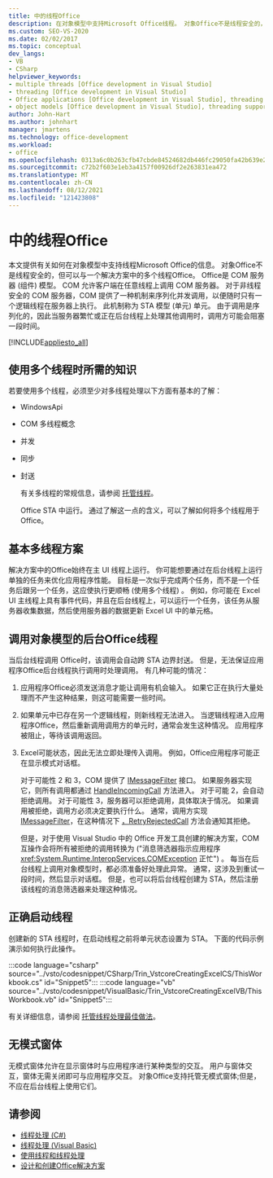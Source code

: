 ```yaml
---
title: 中的线程Office
description: 在对象模型中支持Microsoft Office线程。 对象Office不是线程安全的，但可以在一个解决方案中使用多个Office线程。
ms.custom: SEO-VS-2020
ms.date: 02/02/2017
ms.topic: conceptual
dev_langs:
- VB
- CSharp
helpviewer_keywords:
- multiple threads [Office development in Visual Studio]
- threading [Office development in Visual Studio]
- Office applications [Office development in Visual Studio], threading support
- object models [Office development in Visual Studio], threading support
author: John-Hart
ms.author: johnhart
manager: jmartens
ms.technology: office-development
ms.workload:
- office
ms.openlocfilehash: 0313a6c0b263cfb47cbde84524682db446fc29050fa42b639e2fed407d33b9ee
ms.sourcegitcommit: c72b2f603e1eb3a4157f00926df2e263831ea472
ms.translationtype: MT
ms.contentlocale: zh-CN
ms.lasthandoff: 08/12/2021
ms.locfileid: "121423808"
---
```

# <a name="threading-support-in-office"></a>中的线程Office
  本文提供有关如何在对象模型中支持线程Microsoft Office的信息。 对象Office不是线程安全的，但可以与一个解决方案中的多个线程Office。 Office是 COM 服务器 (组件) 模型。 COM 允许客户端在任意线程上调用 COM 服务器。 对于非线程安全的 COM 服务器，COM 提供了一种机制来序列化并发调用，以便随时只有一个逻辑线程在服务器上执行。 此机制称为 STA 模型 (单元) 单元。 由于调用是序列化的，因此当服务器繁忙或正在后台线程上处理其他调用时，调用方可能会阻塞一段时间。

 [!INCLUDE[appliesto_all](../vsto/includes/appliesto-all-md.md)]

## <a name="knowledge-required-when-using-multiple-threads"></a>使用多个线程时所需的知识
 若要使用多个线程，必须至少对多线程处理以下方面有基本的了解：

- WindowsApi

- COM 多线程概念

- 并发

- 同步

- 封送

  有关多线程的常规信息，请参阅 [托管线程](/dotnet/standard/threading/)。

  Office STA 中运行。 通过了解这一点的含义，可以了解如何将多个线程用于Office。

## <a name="basic-multithreading-scenario"></a>基本多线程方案
 解决方案中的Office始终在主 UI 线程上运行。 你可能想要通过在后台线程上运行单独的任务来优化应用程序性能。 目标是一次似乎完成两个任务，而不是一个任务后跟另一个任务，这应使执行更顺畅 (使用多个线程) 。 例如，你可能在 Excel UI 主线程上具有事件代码，并且在后台线程上，可以运行一个任务，该任务从服务器收集数据，然后使用服务器的数据更新 Excel UI 中的单元格。

## <a name="background-threads-that-call-into-the-office-object-model"></a>调用对象模型的后台Office线程
 当后台线程调用 Office时，该调用会自动跨 STA 边界封送。 但是，无法保证应用程序Office后台线程执行调用时处理调用。 有几种可能的情况：

1. 应用程序Office必须发送消息才能让调用有机会输入。 如果它正在执行大量处理而不产生这种结果，则这可能需要一些时间。

2. 如果单元中已存在另一个逻辑线程，则新线程无法进入。 当逻辑线程进入应用程序Office，然后重新调用调用方的单元时，通常会发生这种情况。 应用程序被阻止，等待该调用返回。

3. Excel可能状态，因此无法立即处理传入调用。 例如，Office应用程序可能正在显示模式对话框。

   对于可能性 2 和 3，COM 提供了 [IMessageFilter](/windows/desktop/api/objidl/nn-objidl-imessagefilter) 接口。 如果服务器实现它，则所有调用都通过 [HandleIncomingCall](/windows/desktop/api/objidl/nf-objidl-imessagefilter-handleincomingcall) 方法进入。 对于可能 2，会自动拒绝调用。 对于可能性 3，服务器可以拒绝调用，具体取决于情况。 如果调用被拒绝，调用方必须决定要执行什么。 通常，调用方实现 [IMessageFilter](/windows/desktop/api/objidl/nn-objidl-imessagefilter)，在这种情况下 [，RetryRejectedCall](/windows/desktop/api/objidl/nf-objidl-imessagefilter-retryrejectedcall) 方法会通知其拒绝。

   但是，对于使用 Visual Studio 中的 Office 开发工具创建的解决方案，COM 互操作会将所有被拒绝的调用转换为 ("消息筛选器指示应用程序 <xref:System.Runtime.InteropServices.COMException> 正忙") 。 每当在后台线程上调用对象模型时，都必须准备好处理此异常。 通常，这涉及到重试一段时间，然后显示对话框。 但是，也可以将后台线程创建为 STA，然后注册该线程的消息筛选器来处理这种情况。

## <a name="start-the-thread-correctly"></a>正确启动线程
 创建新的 STA 线程时，在启动线程之前将单元状态设置为 STA。 下面的代码示例演示如何执行此操作。

 :::code language="csharp" source="../vsto/codesnippet/CSharp/Trin_VstcoreCreatingExcelCS/ThisWorkbook.cs" id="Snippet5":::
 :::code language="vb" source="../vsto/codesnippet/VisualBasic/Trin_VstcoreCreatingExcelVB/ThisWorkbook.vb" id="Snippet5":::

 有关详细信息，请参阅 [托管线程处理最佳做法](/dotnet/standard/threading/managed-threading-best-practices)。

## <a name="modeless-forms"></a>无模式窗体
 无模式窗体允许在显示窗体时与应用程序进行某种类型的交互。 用户与窗体交互，窗体无需关闭即可与应用程序交互。 对象Office支持托管无模式窗体;但是，不应在后台线程上使用它们。

## <a name="see-also"></a>请参阅
- [线程处理 (C#)](/dotnet/csharp/programming-guide/concepts/threading/index)
- [线程处理 (Visual Basic)](/dotnet/visual-basic/programming-guide/concepts/threading/index)
- [使用线程和线程处理](/dotnet/standard/threading/using-threads-and-threading)
- [设计和创建Office解决方案](../vsto/designing-and-creating-office-solutions.md)
